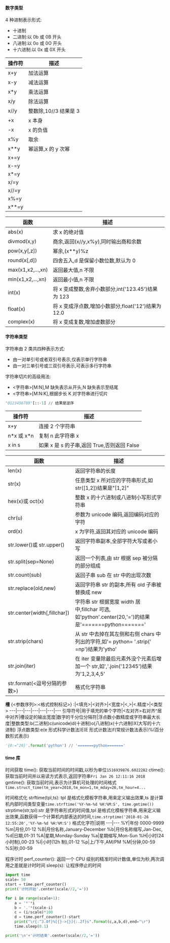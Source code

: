 #### 数字类型

4 种进制表示形式:

- 十进制
- 二进制:以 0b 或 0B 开头
- 八进制:以 0o 或 0O 开头
- 十六进制:以 0x 或 0X 开头

| 操作符  | 描述                  |
| ------- | --------------------- |
| x+y     | 加法运算              |
| x-y     | 减法运算              |
| x\*y    | 乘法运算              |
| x/y     | 除法运算              |
| x//y    | 整数除,10//3 结果是 3 |
| +x      | x 本身                |
| -x      | x 的负值              |
| x%y     | 取余                  |
| x\*\*y  | 幂运算,x 的 y 次幂    |
| x+=y    |                       |
| x-=y    |                       |
| x\*=y   |                       |
| x/=y    |                       |
| x//=y   |                       |
| x%=y    |                       |
| x\*\*=y |                       |

| 函数              | 描述                                                |
| ----------------- | --------------------------------------------------- |
| abs(x)            | 求 x 的绝对值                                       |
| divmod(x,y)       | 商余,返回(x//y,x%y),同时输出商和余数                |
| pow(x,y[,z])      | 幂余,(x\*\*y)%z                                     |
| round(x[,d])      | 四舍五入,d 是保留小数位数,默认为 0                  |
| max(x1,x2,...,xn) | 返回最大值,n 不限                                   |
| min(x1,x2,...,xn) | 返回最小值,n 不限                                   |
| int(x)            | 将 x 变成整数,舍弃小数部分,int('123.45')结果为 123  |
| float(x)          | 将 x 变成浮点数,增加小数部分,float('12')结果为 12.0 |
| complex(x)        | 将 x 变成复数,增加虚数部分                          |

#### 字符串类型

字符串由 2 类共四种表示方式:

- 由一对单引号或者双引号表示,仅表示单行字符串
- 由一对三单引号或三双引号表示,可表示多行字符串

字符串切片的高级用法:

- <字符串>[M:N],M 缺失表示从开头,N 缺失表示至结尾
- <字符串>[M:N:K],根据步长 K 对字符串进行切片

```python
"0123456789"[::-1] // 结果是逆序
```

| 操作符       | 描述                                        |
| ------------ | ------------------------------------------- |
| x+y          | 连接 2 个字符串                             |
| n\*x 或 x\*n | 复制 n 此字符串 x                           |
| x in s       | 如果 x 是 s 的子串,返回 True,否则返回 False |

| 函数                         | 描述                                                                                                       |
| ---------------------------- | ---------------------------------------------------------------------------------------------------------- |
| len(x)                       | 返回字符串的长度                                                                                           |
| str(x)                       | 任意类型 x 所对应的字符串形式,如 str([1,2])结果是"[1,2]"                                                   |
| hex(x)或 oct(x)              | 整数 x 的十六进制或八进制小写形式字符串                                                                    |
| chr(u)                       | 参数为 unicode 编码,返回编码对应的字符                                                                     |
| ord(x)                       | x 为字符,返回其对应的 unicode 编码                                                                         |
| str.lower()或 str.upper()    | 返回字符串副本,全部字符大写或者小写                                                                        |
| str.split(sep=None)          | 返回一个列表,由 str 根据 sep 被分隔的部分组成                                                              |
| str.count(sub)               | 返回子串 sub 在 str 中的出现次数                                                                           |
| str.replace(old,new)         | 返回字符串 str 的副本,所有 old 子串被替换成 new                                                            |
| str.center(width[,fillchar]) | 字符串 str 根据宽度 width 居中,fillchar 可选,如'python'.center(20,'=')的结果是'\=\=\=\=\=\==python=======' |
| str.strip(chars)             | 从 str 中去掉在其左侧和右侧 chars 中列出的字符,如'= python= '.strip(' =np')结果为'ytho'                    |
| str.join(iter)               | 在 iter 变量除最后元素外没个元素后增加一个 str,如','.join('12345')结果为'1,2,3,4,5'                        |
| str.format(<逗号分隔的参数>) | 格式化字符串                                                                                               |

**槽**
{<参数序列>:<格式控制标记>}
:|<填充>|<对齐>|<宽度>|<,>|<.精度>|<类型>
---|---|---|---|---|---|---
引导符号|用于填充的单个字符|<左对齐>右对齐^居中对齐|槽设定的输出宽度|数字的千分位分隔符|浮点数小数精度或字符串最大长度|整数类型:b(二进制)c(unicode)d(十进制)o(八进制)x(十六进制)X(大写的十六进制) 浮点数类型:e(e 形式科学计数法)E(E 形式计数法)f(常规计数法表示)%(百分数形式表示)

```python
'{0:=^20}'.format('python') // '=======python======='
```

#### time 库

时间获取
time(): 获取当前时间的时间戳,以秒为单位`1516939876.6022282`
ctime(): 获取当前时间并以易读方式表示,返回字符串`Fri Jan 26 12:11:16 2018`
gmtime(): 获取当前时间,表示为计算机可处理的时间格式`time.struct_time(tm_year=2018,tm_mon=1,tm_mday=26,tm_hour=4...`

时间格式化
strftime(tpl,ts): tpl 是格式化模板字符串,用来定义输出效果,ts 是计算机内部时间类型变量`time.strftime('%Y-%m-%d %H:%M:S', time.gmtime())`
strptime(str,tpl):str 是字符串形式的时间值,tpl 是格式化模板字符串,用来定义输出效果,函数获得一个计算机内部表达的时间,`time.strptime('2018-01-26 12:55:20','%Y-%m-%d %H:%M:S')`
格式化字符|说明
---|---
%Y|年份 0000-9999
%m|月份,01-12
%B|月份名称,January-December
%b|月份名称缩写,Jan-Dec,
%d|日期,01-31
%A|星期,Monday-Sunday
%a|星期缩写,Mon-Sun
%H|小时(24 小时制),00-23
%I|小时(12h 制),01-12
%p|上/下午,AM/PM
%M|分钟,00-59
%S|秒,00-59

程序计时
perf_counter(): 返回一个 CPU 级别的精准时间计数值,单位为秒,两次调用之差就是计时时间
sleep(s): 让程序停止的时间

```python
import time
scale= 50
start = time.perf_counter()
print('计时开始'.center(scale//2,'='))

for i in range(scale+1):
    a = '*'*i
    b = '.'*(scale-i)
    c = (i/scale)*100
    d = time.perf_counter()-start
    print("\r{:^3.0f}%[{}->{}]{:.2f}s".format(c,a,b,d),end="\r")
    time.sleep(0.1)

print('\n'+'计时结束'.center(scale//2,'='))
```
